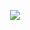 <p align="center">
  <img src="https://mangandi-2-0.onrender.com/IDGK.JPG" 

</p>
<h1 align="center">
</h1>
